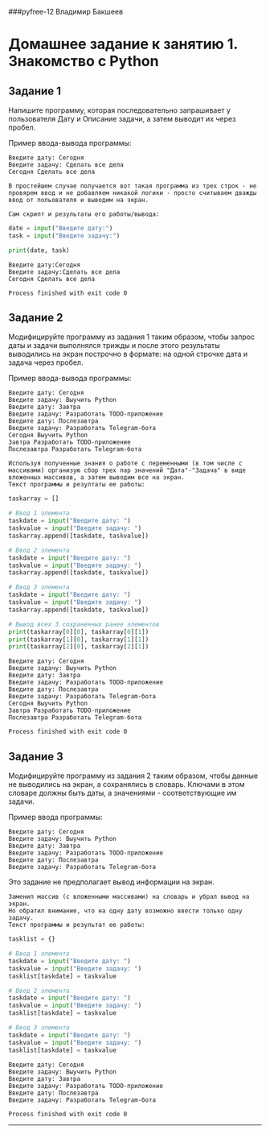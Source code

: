 ###pyfree-12 Владимир Бакшеев

# Домашнее задание к занятию 1. Знакомство с Python

## Задание 1
Напишите программу, которая последовательно запрашивает у пользователя Дату и Описание задачи, а затем выводит их через пробел.

Пример ввода-вывода программы: 
```
Введите дату: Сегодня
Введите задачу: Сделать все дела
Сегодня Сделать все дела
```

```answer1
В простейшем случае получается вот такая программа из трех строк - не 
провярем ввод и не добавляем никакой логики - просто считываем дважды 
ввод от польователя и выводим на экран.

Сам скрипт и результаты его работы/вывода:
```
```python
date = input("Введите дату:")
task = input("Введите задачу:")

print(date, task)
```
```Output
Введите дату:Сегодня
Введите задачу:Сделать все дела
Сегодня Сделать все дела

Process finished with exit code 0
```

## Задание 2
Модифицируйте программу из задания 1 таким образом, чтобы запрос даты и задачи выполнялся трижды и после этого результаты выводились на экран построчно в формате: на одной строчке дата и задача через пробел.

Пример ввода-вывода программы:
```
Введите дату: Сегодня
Введите задачу: Выучить Python
Введите дату: Завтра
Введите задачу: Разработать TODO-приложение
Введите дату: Послезавтра
Введите задачу: Разработать Telegram-бота
Сегодня Выучить Python
Завтра Разработать TODO-приложение
Послезавтра Разработать Telegram-бота
```

```answer2
Используя полученные знания о работе с переменными (в том числе с 
массивами) организую сбор трех пар значений "Дата"-"Задача" в виде 
вложенных массивов, а затем выводим все на экран.
Текст программы и резултаты ее работы:
```
```python
taskarray = []

# Ввод 1 элемента
taskdate = input("Введите дату: ")
taskvalue = input("Введите задачу: ")
taskarray.append([taskdate, taskvalue])

# Ввод 2 элемента
taskdate = input("Введите дату: ")
taskvalue = input("Введите задачу: ")
taskarray.append([taskdate, taskvalue])

# Ввод 3 элемента
taskdate = input("Введите дату: ")
taskvalue = input("Введите задачу: ")
taskarray.append([taskdate, taskvalue])

# Вывод всех 3 сохраненных ранее элементов
print(taskarray[0][0], taskarray[0][1])
print(taskarray[1][0], taskarray[1][1])
print(taskarray[2][0], taskarray[2][1])
```
```output
Введите дату: Сегодня
Введите задачу: Выучить Python
Введите дату: Завтра
Введите задачу: Разработать TODO-приложение
Введите дату: Послезавтра
Введите задачу: Разработать Telegram-бота
Сегодня Выучить Python
Завтра Разработать TODO-приложение
Послезавтра Разработать Telegram-бота

Process finished with exit code 0
```

## Задание 3
Модифицируйте программу из задания 2 таким образом, чтобы данные не выводились на экран, а сохранялись в словарь. Ключами в этом словаре должны быть даты, а значениями - соответствующие им задачи.

Пример ввода программы:
```
Введите дату: Сегодня
Введите задачу: Выучить Python
Введите дату: Завтра
Введите задачу: Разработать TODO-приложение
Введите дату: Послезавтра
Введите задачу: Разработать Telegram-бота
```
Это задание не предполагает вывод информации на экран.

```answer3
Заменил массив (с вложенными массивами) на словарь и убрал вывод на экран.
Но обратил внимание, что на одну дату возможно ввести только одну задачу.
Текст программы и результат ее работы:
```
```python
tasklist = {}

# Ввод 1 элемента
taskdate = input("Введите дату: ")
taskvalue = input("Введите задачу: ")
tasklist[taskdate] = taskvalue

# Ввод 2 элемента
taskdate = input("Введите дату: ")
taskvalue = input("Введите задачу: ")
tasklist[taskdate] = taskvalue

# Ввод 3 элемента
taskdate = input("Введите дату: ")
taskvalue = input("Введите задачу: ")
tasklist[taskdate] = taskvalue
```
```output
Введите дату: Сегодня
Введите задачу: Выучить Python
Введите дату: Завтра
Введите задачу: Разработать TODO-приложение
Введите дату: Послезавтра
Введите задачу: Разработать Telegram-бота

Process finished with exit code 0
```
***

